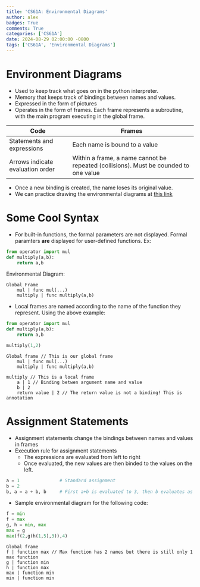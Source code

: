 ```yaml
---
title: 'CS61A: Environmental Diagrams'
author: alex
badges: True
comments: True
categories: ['CS61A']
date: 2024-08-29 02:00:00 -0800
tags: ['CS61A', 'Environmental Diagrams']
---
```


# Environment Diagrams
- Used to keep track what goes on in the python interpreter.
- Memory that keeps track of bindings between names and values.
- Expressed in the form of pictures
- Operates in the form of frames. Each frame represents a subroutine, with the main program executing in the global frame.  

| Code | Frames |
|-|-|
| Statements and expressions | Each name is bound to a value |
| Arrows indicate evaluation order | Within a frame, a name cannot be repeated (collisions). Must be counded to one value|

- Once a new binding is created, the name loses its original value.
- We can practice drawing the environmental diagrams at [this link](https://pythontutor.com/cp/composingprograms.html#mode=display)


# Some Cool Syntax
- For built-in functions, the formal parameters are not displayed. Formal paramters **are** displayed for user-defined functions. Ex:
```python
from operator import mul
def multiply(a,b):
    return a,b
```
Environmental Diagram:
```
Global Frame
    mul | func mul(...)
    multiply | func multiply(a,b)
```
- Local frames are named according to the name of the function they represent. Using the above example:
```python
from operator import mul
def multiply(a,b):
    return a,b

multiply(1,2)
```
```
Global frame // This is our global frame
    mul | func mul(...)
    multiply | func multiply(a,b)

multiply // This is a local frame
    a | 1 // Binding betwen argument name and value
    b | 2
    return value | 2 // The return value is not a binding! This is annotation
```

# Assignment Statements
- Assignment statements change the bindings between names and values in frames
- Execution rule for assignment statements
    - The expressions are evaluated from left to right
    - Once evaluated, the new values are then binded to the values on the left.

```python
a = 1               # Standard assignment
b = 2
b, a = a + b, b     # First a+b is evaluated to 3, then b evaluates as b, then 3 is assigned to b, and 2 is assigned to a.
```
- Sample environmental diagram for the following code:
```python
f = min
f = max
g, h = min, max
max = g
max(f(2,g(h(1,5),3)),4)
```
```
Global frame
f | function max // Max function has 2 names but there is still only 1 max function
g | function min
h | function max
max | function min
min | function min
```

